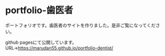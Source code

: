 # portfolio-歯医者
ポートフォリオです。歯医者のサイトを作りました。是非ご覧になってください。

github pagesにて公開しています。
URL→https://marudan55.github.io/portfolio-dentist/

